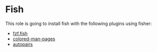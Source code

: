 # Fish
This role is going to install fish with the following plugins using fisher:

- [fzf.fish](https://github.com/PatrickF1/fzf.fish)
- [colored-man-pages](https://github.com/PatrickF1/colored_man_pages.fish)
- [autopairs](https://github.com/jorgebucaran/autopair.fish)
